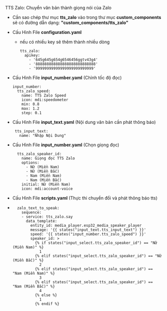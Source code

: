 TTS Zalo: Chuyển văn bản thành giọng nói của Zalo

- Cần sao chép thư mục <b>tts_zalo</b> vào trong thư mục <b>custom_components</b> sẽ có đường dẫn dạng: <b>"custom_components/tts_zalo"</b>


- Cấu Hình File <b>configuration.yaml</b>
  - nếu có nhiều key sẽ thêm thành nhiều dòng
    
        tts_zalo:
          apikey:
            - '645g645g654g6546456ggtv43g4'
            - '888888888888888888888888888'
            - '99999999999999999999999999'
- Cấu Hình File <b>input_number.yaml</b> (Chỉnh tốc độ đọc)

      input_number: 
        tts_zalo_speed:
          name: TTS Zalo Speed
          icon: mdi:speedometer
          min: 0.8
          max: 1.2
          step: 0.1


 - Cấu Hình File <b>input_text.yaml</b> (Nội dung văn bản cần phát thông báo)
 
        tts_input_text:
          name: "Nhập Nội Dung"

- Cấu Hình File <b>input_number.yaml</b> (Chọn giọng đọc)

        tts_zalo_speaker_id:
          name: Giọng đọc TTS Zalo
          options:
            - Nữ (Miền Nam)
            - Nữ (Miền Bắc)
            - Nam (Miền Nam)
            - Nam (Miền Bắc)
          initial: Nữ (Miền Nam)
          icon: mdi:account-voice

- Cấu Hình File <b>scripts.yaml</b> (Thực thi chuyển đổi và phát thông báo tts)
- 
        zalo_text_to_speak:
          sequence:  
          - service: tts_zalo.say
            data_template:
              entity_id: media_player.esp32_media_speaker_player
              message: '{{ states("input_text.tts_input_text") }}'
              speed: '{{ states("input_number.tts_zalo_speed") }}'
              speaker_id: >
                {% if states("input_select.tts_zalo_speaker_id") == "Nữ (Miền Nam)" %}
                  1
                {% elif states("input_select.tts_zalo_speaker_id") == "Nữ (Miền Bắc)" %}
                  2
                {% elif states("input_select.tts_zalo_speaker_id") == "Nam (Miền Nam)" %}
                  3
                {% elif states("input_select.tts_zalo_speaker_id") == "Nam (Miền Bắc)" %}
                  4
                {% else %}
                  1
                {% endif %}
